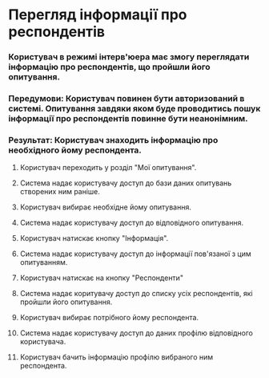 # Перегляд інформації про респондентів

### Користувач в режимі інтерв'юера має змогу переглядати інформацію про респондентів, що пройшли його опитування.

### Передумови: Користувач повинен бути авторизований в системі. Опитування завдяки яком буде проводитись пошук інформації про респондентів повинне бути неанонімним.

### Результат: Користувач знаходить інформацію про необхідного йому респондента.

1. Користувач переходить у розділ "Мої опитування".

2. Система надає користувачу доступ до бази даних опитувань створених ним раніше.

3. Користувач вибирає необхідне йому опитування.

4. Система надає користувачу доступ до відповідного опитування.

5. Користувач натискає кнопку "Інформація".

6. Система надає користувачу доступ до інформації пов'язаної з цим опитуванням.

7. Користувач натискає на кнопку "Респонденти"

8. Система надає коритувачу доступ до списку усіх респондентів, які пройшли його опитування.

9. Користувач вибирає потрібного йому респондента.

10. Система надає користувачу доступ до даних профілю відповідного користувача.

11. Користувач бачить інформацію профілю вибраного ним респондента.

